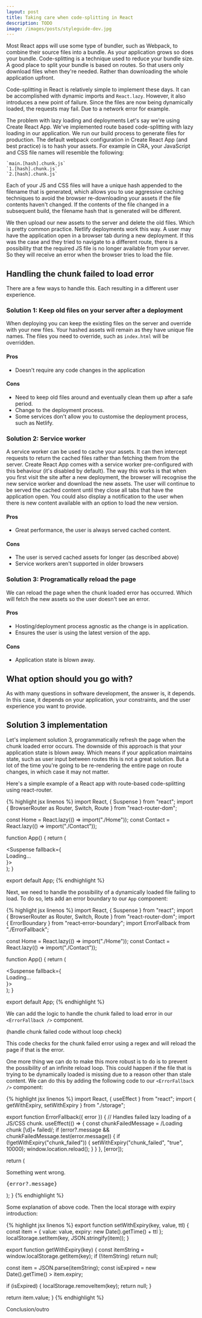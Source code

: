 ```yaml
---
layout: post
title: Taking care when code-splitting in React
description: TODO
image: /images/posts/styleguide-dev.jpg
---
```


Most React apps will use some type of bundler, such as Webpack, to combine their source files into a bundle. As your application grows so does your bundle. Code-splitting is a technique used to reduce your bundle size. A good place to split your bundle is based on routes. So that users only download files when they're needed. Rather than downloading the whole application upfront.

Code-splitting in React is relatively simple to implement these days. It can be accomplished with dynamic imports and `React.lazy`. However, it also introduces a new point of failure. Since the files are now being dynamically loaded, the requests may fail. Due to a network error for example.

The problem with lazy loading and deployments
Let's say we're using Create React App. We've implemented route based code-splitting with lazy loading in our application. We run our build process to generate files for production. The default webpack configuration in Create React App (and best practice) is to hash your assets. For example in CRA, your JavaScript and CSS file names will resemble the following:

```text
`main.[hash].chunk.js`
`1.[hash].chunk.js`
`2.[hash].chunk.js`
```

Each of your JS and CSS files will have a unique hash appended to the filename that is generated, which allows you to use aggressive caching techniques to avoid the browser re-downloading your assets if the file contents haven't changed. If the contents of the file changed in a subsequent build, the filename hash that is generated will be different.

We then upload our new assets to the server and delete the old files. Which is pretty common practice. Netlify deployments work this way. A user may have the application open in a browser tab during a new deployment. If this was the case and they tried to navigate to a different route, there is a possibility that the required JS file is no longer available from your server. So they will receive an error when the browser tries to load the file.

## Handling the chunk failed to load error

There are a few ways to handle this. Each resulting in a different user experience.

### Solution 1: Keep old files on your server after a deployment

When deploying you can keep the existing files on the server and override with your new files. Your hashed assets will remain as they have unique file names. The files you need to override, such as `index.html` will be overridden.

#### Pros

- Doesn't require any code changes in the application

#### Cons

- Need to keep old files around and eventually clean them up after a safe period.
- Change to the deployment process.
- Some services don't allow you to customise the deployment process, such as Netlify.

### Solution 2: Service worker

A service worker can be used to cache your assets. It can then intercept requests to return the cached files rather than fetching them from the server. Create React App comes with a service worker pre-configured with this behaviour (it's disabled by default). The way this works is that when you first visit the site after a new deployment, the browser will recognise the new service worker and download the new assets. The user will continue to be served the cached content until they close all tabs that have the application open. You could also display a notification to the user when there is new content available with an option to load the new version.

#### Pros

- Great performance, the user is always served cached content.

#### Cons

- The user is served cached assets for longer (as described above)
- Service workers aren't supported in older browsers

### Solution 3: Programatically reload the page

We can reload the page when the chunk loaded error has occurred. Which will fetch the new assets so the user doesn't see an error.

#### Pros

- Hosting/deployment process agnostic as the change is in application.
- Ensures the user is using the latest version of the app.

#### Cons

- Application state is blown away.

## What option should you go with?

As with many questions in software development, the answer is, it depends. In this case, it depends on your application, your constraints, and the user experience you want to provide.

## Solution 3 implementation

Let's implement solution 3, programmatically refresh the page when the chunk loaded error occurs. The downside of this approach is that your application state is blown away. Which means if your application maintains state, such as user input between routes this is not a great solution. But a lot of the time you're going to be re-rendering the entire page on route changes, in which case it may not matter.

Here's a simple example of a React app with route-based code-splitting using react-router.

{% highlight jsx linenos %}
import React, { Suspense } from "react";
import { BrowserRouter as Router, Switch, Route } from "react-router-dom";

const Home = React.lazy(() => import("./Home"));
const Contact = React.lazy(() => import("./Contact"));

function App() {
  return (
    <Router>
      <div>
        <Suspense fallback={<div>Loading...</div>}>
          <Switch>
            <Route path="/" exact>
              <Home />
            </Route>
            <Route path="/contact">
              <Contact />
            </Route>
          </Switch>
        </Suspense>
      </div>
    </Router>
  );
}

export default App;
{% endhighlight %}

Next, we need to handle the possibility of a dynamically loaded file failing to load. To do so, lets add an error boundary to our `App` component:

{% highlight jsx linenos %}
import React, { Suspense } from "react";
import { BrowserRouter as Router, Switch, Route } from "react-router-dom";
import { ErrorBoundary } from "react-error-boundary";
import ErrorFallback from "./ErrorFallback";

const Home = React.lazy(() => import("./Home"));
const Contact = React.lazy(() => import("./Contact"));

function App() {
  return (
    <Router>
      <div>
        <ErrorBoundary FallbackComponent={ErrorFallback}>
          <Suspense fallback={<div>Loading...</div>}>
            <Switch>
              <Route path="/" exact>
                <Home />
              </Route>
              <Route path="/contact">
                <Contact />
              </Route>
            </Switch>
          </Suspense>
        </ErrorBoundary>
      </div>
    </Router>
  );
}

export default App;
{% endhighlight %}

We can add the logic to handle the chunk failed to load error in our `<ErrorFallback />` component.

(handle chunk failed code without loop check)

This code checks for the chunk failed error using a regex and will reload the page if that is the error.

One more thing we can do to make this more robust is to do is to prevent the possibility of an infinite reload loop. This could happen if the file that is trying to be dynamically loaded is missing due to a reason other than stale content. We can do this by adding the following code to our `<ErrorFallback />` component:

{% highlight jsx linenos %}
import React, { useEffect } from "react";
import { getWithExpiry, setWithExpiry } from "./storage";

export function ErrorFallback({ error }) {
  // Handles failed lazy loading of a JS/CSS chunk.
  useEffect(() => {
    const chunkFailedMessage = /Loading chunk [\d]+ failed/;
    if (error?.message && chunkFailedMessage.test(error.message)) {
      if (!getWithExpiry("chunk_failed")) {
        setWithExpiry("chunk_failed", "true", 10000);
        window.location.reload();
      }
    }
  }, [error]);

  return (
    <div>
      <p>Something went wrong.</p>
      <pre>{error?.message}</pre>
    </div>
  );
}
{% endhighlight %}

Some explanation of above code. Then the local storage with expiry introduction:

{% highlight jsx linenos %}
export function setWithExpiry(key, value, ttl) {
  const item = {
    value: value,
    expiry: new Date().getTime() + ttl
  };
  localStorage.setItem(key, JSON.stringify(item));
}

export function getWithExpiry(key) {
  const itemString = window.localStorage.getItem(key);
  if (!itemString) return null;

  const item = JSON.parse(itemString);
  const isExpired = new Date().getTime() > item.expiry;

  if (isExpired) {
    localStorage.removeItem(key);
    return null;
  }

  return item.value;
}
{% endhighlight %}

Conclusion/outro
